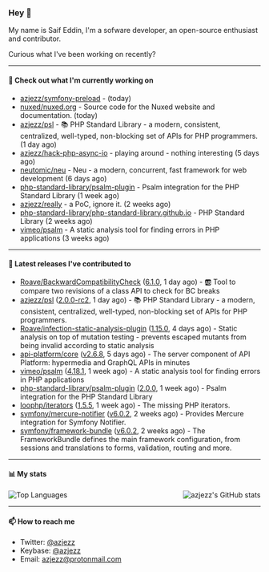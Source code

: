 ### Hey 👋

My name is Saif Eddin, I'm a sofware developer, an open-source enthusiast and contributor.

Curious what I've been working on recently?

---

#### 👷 Check out what I'm currently working on

- [azjezz/symfony-preload](https://github.com/azjezz/symfony-preload) -  (today)
- [nuxed/nuxed.org](https://github.com/nuxed/nuxed.org) - Source code for the Nuxed website and documentation. (today)
- [azjezz/psl](https://github.com/azjezz/psl) - 📚 PHP Standard Library - a modern, consistent, centralized, well-typed, non-blocking set of APIs for PHP programmers. (1 day ago)
- [azjezz/hack-php-async-io](https://github.com/azjezz/hack-php-async-io) - playing around - nothing interesting  (5 days ago)
- [neutomic/neu](https://github.com/neutomic/neu) - Neu - a modern, concurrent, fast framework for web development (6 days ago)
- [php-standard-library/psalm-plugin](https://github.com/php-standard-library/psalm-plugin) - Psalm integration for the PHP Standard Library (1 week ago)
- [azjezz/really](https://github.com/azjezz/really) - a PoC, ignore it. (2 weeks ago)
- [php-standard-library/php-standard-library.github.io](https://github.com/php-standard-library/php-standard-library.github.io) - PHP Standard Library (2 weeks ago)
- [vimeo/psalm](https://github.com/vimeo/psalm) - A static analysis tool for finding errors in PHP applications (3 weeks ago)

---

#### 🔭 Latest releases I've contributed to

- [Roave/BackwardCompatibilityCheck](https://github.com/Roave/BackwardCompatibilityCheck) ([6.1.0](https://github.com/Roave/BackwardCompatibilityCheck/releases/tag/6.1.0), 1 day ago) - :ab: Tool to compare two revisions of a class API to check for BC breaks
- [azjezz/psl](https://github.com/azjezz/psl) ([2.0.0-rc2](https://github.com/azjezz/psl/releases/tag/2.0.0-rc2), 1 day ago) - 📚 PHP Standard Library - a modern, consistent, centralized, well-typed, non-blocking set of APIs for PHP programmers.
- [Roave/infection-static-analysis-plugin](https://github.com/Roave/infection-static-analysis-plugin) ([1.15.0](https://github.com/Roave/infection-static-analysis-plugin/releases/tag/1.15.0), 4 days ago) - Static analysis on top of mutation testing - prevents escaped mutants from being invalid according to static analysis
- [api-platform/core](https://github.com/api-platform/core) ([v2.6.8](https://github.com/api-platform/core/releases/tag/v2.6.8), 5 days ago) - The server component of API Platform: hypermedia and GraphQL APIs in minutes
- [vimeo/psalm](https://github.com/vimeo/psalm) ([4.18.1](https://github.com/vimeo/psalm/releases/tag/4.18.1), 1 week ago) - A static analysis tool for finding errors in PHP applications
- [php-standard-library/psalm-plugin](https://github.com/php-standard-library/psalm-plugin) ([2.0.0](https://github.com/php-standard-library/psalm-plugin/releases/tag/2.0.0), 1 week ago) - Psalm integration for the PHP Standard Library
- [loophp/iterators](https://github.com/loophp/iterators) ([1.5.5](https://github.com/loophp/iterators/releases/tag/1.5.5), 1 week ago) - The missing PHP iterators.
- [symfony/mercure-notifier](https://github.com/symfony/mercure-notifier) ([v6.0.2](https://github.com/symfony/mercure-notifier/releases/tag/v6.0.2), 2 weeks ago) - Provides Mercure integration for Symfony Notifier.
- [symfony/framework-bundle](https://github.com/symfony/framework-bundle) ([v6.0.2](https://github.com/symfony/framework-bundle/releases/tag/v6.0.2), 2 weeks ago) - The FrameworkBundle defines the main framework configuration, from sessions and translations to forms, validation, routing and more.

---

#### 📊 My stats

<img align="right" alt="azjezz's GitHub stats" src="https://github-readme-stats.vercel.app/api?username=azjezz&count_private=1&show_icons=true&" />

![Top Languages](https://github-readme-stats.vercel.app/api/top-langs/?username=azjezz)

---

#### 📫 How to reach me

- Twitter: [@azjezz](https://twitter.com/azjezz)
- Keybase: [@azjezz](https://keybase.io/azjezz)
- Email: [azjezz@protonmail.com](mailto://azjezz@protonmail.com)
